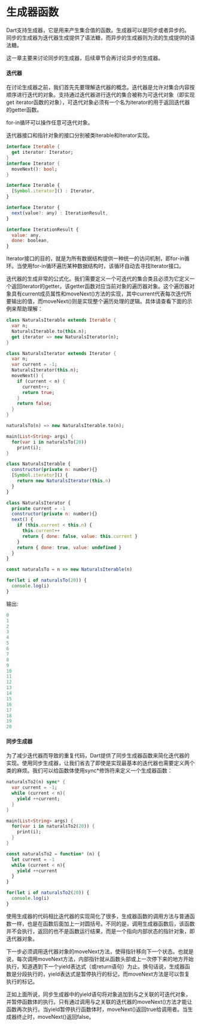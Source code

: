 # 生成器函数

Dart支持生成器，它是用来产生集合值的函数。生成器可以是同步或者异步的。同步的生成器为迭代器生成提供了语法糖，而异步的生成器则为流的生成提供的语法糖。     

这一章主要来讨论同步的生成器，后续章节会再讨论异步的生成器。     

#### 迭代器

在讨论生成器之前，我们首先先要理解迭代器的概念。迭代器是允许对集合内容按顺序进行迭代的对象。支持通过迭代器进行迭代的集合被称为可迭代对象（即实现get iterator函数的对象），可迭代对象必须有一个名为iterator的用于返回迭代器的getter函数。    

for-in循环可以操作任意可迭代对象。     

迭代器接口和指针对象的接口分别被类Iterable和Iterator实现。     

<!--sec data-title="Dart" data-id="section3" data-show=true ces-->
```dart
interface Iterable {
  get iterator: Iterator;
}
interface Iterator {
  moveNext(): bool;
}
```
<!--endsec-->

<!--sec data-title="TypeScript" data-id="section4" data-show=true data-collapse=false ces-->
```javascript
interface Iterable {
  [Symbol.iterator]() : Iterator,
}

interface Iterator {
  next(value?: any) : IterationResult,
}

interface IterationResult {
  value: any,
  done: boolean,
}
```
<!--endsec-->

Iterator接口的目的，就是为所有数据结构提供一种统一的访问机制，即for-in循环。当使用for-in循环遍历某种数据结构时，该循环自动去寻找Iterator接口。      

迭代器的生成非常的公式化。我们需要定义一个可迭代的集合类且必须为它定义一个返回iterator的getter。该getter函数对应当前对象的遍历器对象。这个遍历器对象具有current成员属性和moveNext()方法的实现，其中current代表每次迭代所要输出的值，而moveNext()则是实现整个遍历处理的逻辑。具体请查看下面的示例来帮助理解：    

<!--sec data-title="Dart" data-id="section1" data-show=true ces-->
```dart
class NaturalsIterable extends Iterable {
  var n;
  NaturalsIterable.to(this.n);
  get iterator => new NaturalsIterator(n);
}

class NaturalsIterator extends Iterator {
  var n;
  var current = -1;
  NaturalsIterator(this.n);
  moveNext() {
    if (current < n) {
      current++;
      return true;
    }
    return false;
  }
}

naturalsTo(n) => new NaturalsIterable.to(n);

main(List<String> args) {
  for(var i in naturalsTo(20))
    print(i); 
}
```
<!--endsec-->

<!--sec data-title="TypeScript" data-id="section2" data-show=true data-collapse=false ces-->
```javascript
class NaturalsIterable {
  constructor(private n: number){}
  [Symbol.iterator]() {
    return new NaturalsIterator(this.n)
  }
}

class NaturalsIterator {
  private current = -1
  constructor(private n: number){}
  next() {
    if (this.current < this.n) {
      this.current++
      return { done: false, value: this.current }
    }
    return { done: true, value: undefined }
  }
}

const naturalsTo = n => new NaturalsIterable(n)

for(let i of naturalsTo(20)) {
  console.log(i)
}
```
<!--endsec-->

输出:     

```dart
0
1
2
3
4
5
6
7
8
9
10
11
12
13
14
15
16
17
18
19
20
```

#### 同步生成器

为了减少迭代器而导致的重复代码，Dart提供了同步生成器函数来简化迭代器的实现。使用同步生成器，让我们省去了即使是实现最基本的迭代器也需要定义两个类的麻烦。我们可以给函数体使用sync*修饰符来定义一个生成器函数：    

<!--sec data-title="Dart" data-id="section5" data-show=true ces-->
```dart
naturalsTo2(n) sync* {
  var current = -1;
  while (current < n){
    yield ++current;
  }
}

main(List<String> args) {
  for(var i in naturalsTo2(20)) {
    print(i);
  }
}
```
<!--endsec-->

<!--sec data-title="TypeScript" data-id="section6" data-show=true data-collapse=false ces-->
```javascript
const naturalsTo2 = function* (n) {
  let current = -1
  while (current < n){
    yield ++current
  }
}

for(let i of naturalsTo2(20)) {
  console.log(i)
}
```
<!--endsec-->

使用生成器的代码相比迭代器的实现简化了很多，生成器函数的调用方法与普通函数一样，也是在函数后面加上一对圆括号。不同的是，调用生成器函数后，该函数并不会执行，返回的也不是函数运行结果，而是一个指向内部状态的指针对象，即迭代器对象。      

下一步必须调用迭代器对象的moveNext方法，使得指针移向下一个状态。也就是说，每次调用moveNext方法，内部指针就从函数头部或上一次停下来的地方开始执行，知道遇到下一个yield表达式（或return语句）为止。换句话说，生成器函数是分段执行的，yield表达式是暂停执行的标记，而moveNext方法是可以恢复执行的标记。      

正如上面所说，同步生成器中的yield语句将对象追加到与之关联的可迭代对象，并暂停函数体的执行。只有通过调用与之关联的迭代器的moveNext()方法才能让函数再次执行。当yield暂停执行函数体时，moveNext()返回true给调用者。当生成器终止时，moveNext()返回false。         